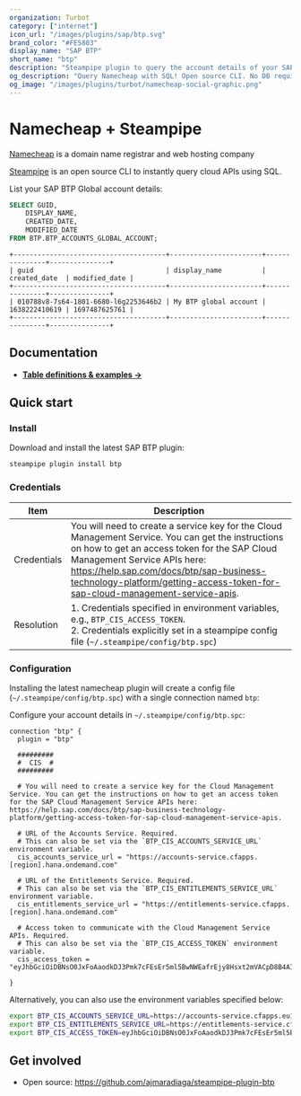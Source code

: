 ```yaml
---
organization: Turbot
category: ["internet"]
icon_url: "/images/plugins/sap/btp.svg"
brand_color: "#FE5803"
display_name: "SAP BTP"
short_name: "btp"
description: "Steampipe plugin to query the account details of your SAP BTP."
og_description: "Query Namecheap with SQL! Open source CLI. No DB required."
og_image: "/images/plugins/turbot/namecheap-social-graphic.png"
---
```


# Namecheap + Steampipe

[Namecheap](https://namecheap.com) is a domain name registrar and web hosting company

[Steampipe](https://steampipe.io) is an open source CLI to instantly query cloud APIs using SQL.

List your SAP BTP Global account details:

```sql
SELECT GUID,
	DISPLAY_NAME,
	CREATED_DATE,
	MODIFIED_DATE
FROM BTP.BTP_ACCOUNTS_GLOBAL_ACCOUNT;
```

```
+--------------------------------------+-----------------------+---------------+---------------+
| guid                                 | display_name          | created_date  | modified_date |
+--------------------------------------+-----------------------+---------------+---------------+
| 010788v8-7s64-1801-6680-l6g2253646b2 | My BTP global account | 1638222410619 | 1697487625761 |
+--------------------------------------+-----------------------+---------------+---------------+
```

## Documentation

- **[Table definitions & examples →](/TBD)**

## Quick start

### Install

Download and install the latest SAP BTP plugin:

```sh
steampipe plugin install btp
```

### Credentials

| Item        | Description                                                                                                                                                                                           |
| ----------- | ----------------------------------------------------------------------------------------------------------------------------------------------------------------------------------------------------- |
| Credentials | You will need to create a service key for the Cloud Management Service. You can get the instructions on how to get an access token for the SAP Cloud Management Service APIs here: https://help.sap.com/docs/btp/sap-business-technology-platform/getting-access-token-for-sap-cloud-management-service-apis.                                                                |                                                               |
| Resolution  | 1. Credentials specified in environment variables, e.g., `BTP_CIS_ACCESS_TOKEN`.<br />2. Credentials explicitly set in a steampipe config file (`~/.steampipe/config/btp.spc`) |

### Configuration

Installing the latest namecheap plugin will create a config file (`~/.steampipe/config/btp.spc`) with a single connection named `btp`:

Configure your account details in `~/.steampipe/config/btp.spc`:

```hcl
connection "btp" {
  plugin = "btp"

  #########
  #  CIS  #
  #########

  # You will need to create a service key for the Cloud Management Service. You can get the instructions on how to get an access token for the SAP Cloud Management Service APIs here: https://help.sap.com/docs/btp/sap-business-technology-platform/getting-access-token-for-sap-cloud-management-service-apis.

  # URL of the Accounts Service. Required.
  # This can also be set via the `BTP_CIS_ACCOUNTS_SERVICE_URL` environment variable.
  cis_accounts_service_url = "https://accounts-service.cfapps.[region].hana.ondemand.com"
  
  # URL of the Entitlements Service. Required.
  # This can also be set via the `BTP_CIS_ENTITLEMENTS_SERVICE_URL` environment variable.
  cis_entitlements_service_url = "https://entitlements-service.cfapps.[region].hana.ondemand.com"

  # Access token to communicate with the Cloud Management Service APIs. Required.
  # This can also be set via the `BTP_CIS_ACCESS_TOKEN` environment variable.
  cis_access_token = "eyJhbGciOiDBNsO0JxFoAaodkDJ3Pmk7cFEsEr5ml5BwNWEafrEjy8Hsxt2mVACpD8B4AIPpRuMoGE71qXGoPcW0vCugceTwN4C3xM8qYmH7DLQ"
 
}
```

Alternatively, you can also use the environment variables specified below:

```sh
export BTP_CIS_ACCOUNTS_SERVICE_URL=https://accounts-service.cfapps.eu10.hana.ondemand.com
export BTP_CIS_ENTITLEMENTS_SERVICE_URL=https://entitlements-service.cfapps.eu10.hana.ondemand.com
export BTP_CIS_ACCESS_TOKEN=eyJhbGciOiDBNsO0JxFoAaodkDJ3Pmk7cFEsEr5ml5BwNWEafrEjy8Hsxt2mVACpD8B4AIPpRuMoGE71qXGoPcW0vCugceTwN4C3xM8qYmH7DLQ
```

## Get involved

- Open source: https://github.com/ajmaradiaga/steampipe-plugin-btp

